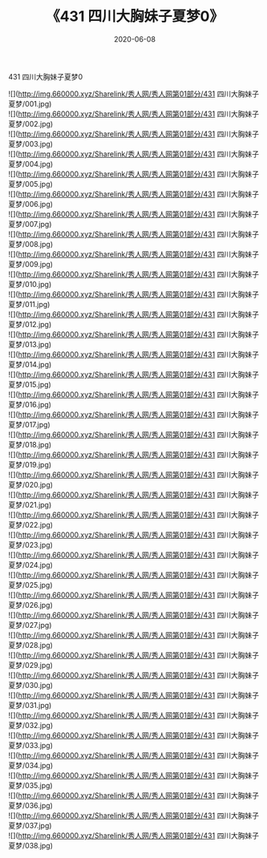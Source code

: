 ﻿---
layout: post
title:  《431 四川大胸妹子夏梦0》
date:   2020-06-08
img: http://img.660000.xyz/Sharelink/秀人网/秀人网第01部分/431 四川大胸妹子夏梦0/000.jpg
categories: [美女, 清纯, 唯美]
---

431 四川大胸妹子夏梦0

  ![](http://img.660000.xyz/Sharelink/秀人网/秀人网第01部分/431 四川大胸妹子夏梦/001.jpg) <br> ![](http://img.660000.xyz/Sharelink/秀人网/秀人网第01部分/431 四川大胸妹子夏梦/002.jpg) <br> ![](http://img.660000.xyz/Sharelink/秀人网/秀人网第01部分/431 四川大胸妹子夏梦/003.jpg) <br> ![](http://img.660000.xyz/Sharelink/秀人网/秀人网第01部分/431 四川大胸妹子夏梦/004.jpg) <br> ![](http://img.660000.xyz/Sharelink/秀人网/秀人网第01部分/431 四川大胸妹子夏梦/005.jpg) <br> ![](http://img.660000.xyz/Sharelink/秀人网/秀人网第01部分/431 四川大胸妹子夏梦/006.jpg) <br> ![](http://img.660000.xyz/Sharelink/秀人网/秀人网第01部分/431 四川大胸妹子夏梦/007.jpg) <br> ![](http://img.660000.xyz/Sharelink/秀人网/秀人网第01部分/431 四川大胸妹子夏梦/008.jpg) <br> ![](http://img.660000.xyz/Sharelink/秀人网/秀人网第01部分/431 四川大胸妹子夏梦/009.jpg) <br> ![](http://img.660000.xyz/Sharelink/秀人网/秀人网第01部分/431 四川大胸妹子夏梦/010.jpg) <br> ![](http://img.660000.xyz/Sharelink/秀人网/秀人网第01部分/431 四川大胸妹子夏梦/011.jpg) <br> ![](http://img.660000.xyz/Sharelink/秀人网/秀人网第01部分/431 四川大胸妹子夏梦/012.jpg) <br> ![](http://img.660000.xyz/Sharelink/秀人网/秀人网第01部分/431 四川大胸妹子夏梦/013.jpg) <br> ![](http://img.660000.xyz/Sharelink/秀人网/秀人网第01部分/431 四川大胸妹子夏梦/014.jpg) <br> ![](http://img.660000.xyz/Sharelink/秀人网/秀人网第01部分/431 四川大胸妹子夏梦/015.jpg) <br> ![](http://img.660000.xyz/Sharelink/秀人网/秀人网第01部分/431 四川大胸妹子夏梦/016.jpg) <br> ![](http://img.660000.xyz/Sharelink/秀人网/秀人网第01部分/431 四川大胸妹子夏梦/017.jpg) <br> ![](http://img.660000.xyz/Sharelink/秀人网/秀人网第01部分/431 四川大胸妹子夏梦/018.jpg) <br> ![](http://img.660000.xyz/Sharelink/秀人网/秀人网第01部分/431 四川大胸妹子夏梦/019.jpg) <br> ![](http://img.660000.xyz/Sharelink/秀人网/秀人网第01部分/431 四川大胸妹子夏梦/020.jpg) <br> ![](http://img.660000.xyz/Sharelink/秀人网/秀人网第01部分/431 四川大胸妹子夏梦/021.jpg) <br> ![](http://img.660000.xyz/Sharelink/秀人网/秀人网第01部分/431 四川大胸妹子夏梦/022.jpg) <br> ![](http://img.660000.xyz/Sharelink/秀人网/秀人网第01部分/431 四川大胸妹子夏梦/023.jpg) <br> ![](http://img.660000.xyz/Sharelink/秀人网/秀人网第01部分/431 四川大胸妹子夏梦/024.jpg) <br> ![](http://img.660000.xyz/Sharelink/秀人网/秀人网第01部分/431 四川大胸妹子夏梦/025.jpg) <br> ![](http://img.660000.xyz/Sharelink/秀人网/秀人网第01部分/431 四川大胸妹子夏梦/026.jpg) <br> ![](http://img.660000.xyz/Sharelink/秀人网/秀人网第01部分/431 四川大胸妹子夏梦/027.jpg) <br> ![](http://img.660000.xyz/Sharelink/秀人网/秀人网第01部分/431 四川大胸妹子夏梦/028.jpg) <br> ![](http://img.660000.xyz/Sharelink/秀人网/秀人网第01部分/431 四川大胸妹子夏梦/029.jpg) <br> ![](http://img.660000.xyz/Sharelink/秀人网/秀人网第01部分/431 四川大胸妹子夏梦/030.jpg) <br> ![](http://img.660000.xyz/Sharelink/秀人网/秀人网第01部分/431 四川大胸妹子夏梦/031.jpg) <br> ![](http://img.660000.xyz/Sharelink/秀人网/秀人网第01部分/431 四川大胸妹子夏梦/032.jpg) <br> ![](http://img.660000.xyz/Sharelink/秀人网/秀人网第01部分/431 四川大胸妹子夏梦/033.jpg) <br> ![](http://img.660000.xyz/Sharelink/秀人网/秀人网第01部分/431 四川大胸妹子夏梦/034.jpg) <br> ![](http://img.660000.xyz/Sharelink/秀人网/秀人网第01部分/431 四川大胸妹子夏梦/035.jpg) <br> ![](http://img.660000.xyz/Sharelink/秀人网/秀人网第01部分/431 四川大胸妹子夏梦/036.jpg) <br> ![](http://img.660000.xyz/Sharelink/秀人网/秀人网第01部分/431 四川大胸妹子夏梦/037.jpg) <br> ![](http://img.660000.xyz/Sharelink/秀人网/秀人网第01部分/431 四川大胸妹子夏梦/038.jpg) <br>